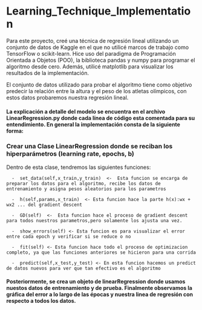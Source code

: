 # Learning_Technique_Implementation

Para este proyecto, creé una técnica de regresión lineal utilizando un conjunto de datos de Kaggle en el que no utilicé marcos de trabajo como TensorFlow o scikit-learn.
Hice uso del paradigma de Programación Orientada a Objetos (POO), la biblioteca pandas y numpy para programar el algoritmo desde cero. Además, utilicé matplotlib para visualizar
los resultados de la implementación.

El conjunto de datos utilizado para probar el algoritmo tiene como objetivo predecir la relación entre la altura y el peso de los atletas olímpicos, con estos datos probaremos
nuestra regresión lineal. 

#### La explicación a detalle del modelo se encuentra en el archivo LinearRegression.py donde cada línea de código esta comentada para su entendimiento. En general la implementación consta de la siguiente forma:

 ### Crear una Clase LinearRegression donde se reciban los hiperparámetros (learning rate, epochs, b)

  Dentro de esta clase, tendremos las siguientes funciones:
  
      -  set_data(self,x_train,y_train)  <-  Esta funcion se encarga de preparar los datos para el algoritmo, recibe los datos de entrenamiento y asigna pesos aleatorios para los parametros
      
      -  h(self,params,x_train)  <- Esta funcion hace la parte h(x):wx + wx2 ... del gradient descent 
      
      -  GD(self)  <-  Esta funcion hace el proceso de gradient descent para todos nuestros parametros,pero solamente los ajusta una vez.
      
      -  show_errors(self) <- Esta funcion es para visualizar el error entre cada epoch y verificar si se reduce o no
      
      -  fit(self) <- Esta funcion hace todo el proceso de optimizacion completo, ya que las funciones anteriores se hicieron para una corrida
      
      -  predict(self,x_test,y_test) <- En esta funcion hacemos un predict de datos nuevos para ver que tan efectivo es el algoritmo

  #### Posteriormente, se crea un objeto de linearRegression donde usamos nuestos datos de entrenamiento y de prueba. Finalmente observamos la gráfica del error a lo largo de las épocas y nuestra linea de regresión con respecto a todos los datos. 
